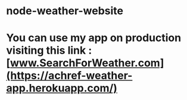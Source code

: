 # node-weather-website
#  You can use my app on production visiting this link : [www.SearchForWeather.com](https://achref-weather-app.herokuapp.com/)
